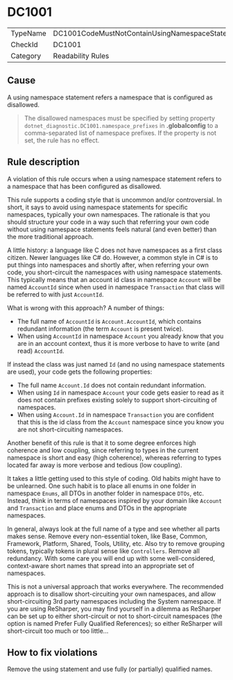 # DC1001

<table>
<tr>
  <td>TypeName</td>
  <td>DC1001CodeMustNotContainUsingNamespaceStatementsForDisallowedNamespaces</td>
</tr>
<tr>
  <td>CheckId</td>
  <td>DC1001</td>
</tr>
<tr>
  <td>Category</td>
  <td>Readability Rules</td>
</tr>
</table>

## Cause

A using namespace statement refers a namespace that is configured as disallowed.

> The disallowed namespaces must be specified by setting property `dotnet_diagnostic.DC1001.namespace_prefixes` in **.globalconfig** to a comma-separated list of namespace prefixes. If the property is not set, the rule has no effect.

## Rule description

A violation of this rule occurs when a using namespace statement refers to a namespace that has been configured as disallowed.

This rule supports a coding style that is uncommon and/or controversial. In short, it says to avoid using namespace statements for specific namespaces, typically your own namespaces. The rationale is that you should structure your code in a way such that referring your own code without using namespace statements feels natural (and even better) than the more traditional approach.

A little history: a language like C does not have namespaces as a first class citizen. Newer languages like C# do. However, a common style in C# is to put things into namespaces and shortly after, when referring your own code, you short-circuit the namespaces with using namespace statements. This typically means that an account id class in namespace `Account` will be named `AccountId` since when used in namespace `Transaction` that class will be referred to with just `AccountId`.

What is wrong with this approach? A number of things:

- The full name of `AccountId` is `Account.AccountId`, which contains redundant information (the term `Account` is present twice).
- When using `AccountId` in namespace `Account` you already know that you are in an account context, thus it is more verbose to have to write (and read) `AccountId`.

If instead the class was just named `Id` (and no using namespace statements are used), your code gets the following properties:

- The full name `Account.Id` does not contain redundant information.
- When using `Id` in namespace `Account` your code gets easier to read as it does not contain prefixes existing solely to support short-circuiting of namespaces.
- When using `Account.Id` in namespace `Transaction` you are confident that this is the id class from the `Account` namespace since you know you are not short-circuiting namespaces.

Another benefit of this rule is that it to some degree enforces high coherence and low coupling, since referring to types in the current namespace is short and easy (high coherence), whereas referring to types located far away is more verbose and tedious (low coupling).

It takes a little getting used to this style of coding. Old habits might have to be unlearned. One such habit is to place all enums in one folder in namespace `Enums`, all DTOs in another folder in namespace `DTOs`, etc. Instead, think in terms of namespaces inspired by your domain like `Account` and `Transaction` and place enums and DTOs in the appropriate namespaces.

In general, always look at the full name of a type and see whether all parts makes sense. Remove every non-essential token, like Base, Common, Framework, Platform, Shared, Tools, Utility, etc. Also try to remove grouping tokens, typically tokens in plural sense like `Controllers`. Remove all redundancy. With some care you will end up with some well-considered, context-aware short names that spread into an appropriate set of namespaces.

This is not a universal approach that works everywhere. The recommended approach is to disallow short-circuiting your own namespaces, and allow short-circuiting 3rd party namespaces including the System namespace. If you are using ReSharper, you may find yourself in a dilemma as ReSharper can be set up to either short-circuit or not to short-circuit namespaces (the option is named Prefer Fully Qualified References); so either ReSharper will short-circuit too much or too little...

## How to fix violations

Remove the using statement and use fully (or partially) qualified names.
